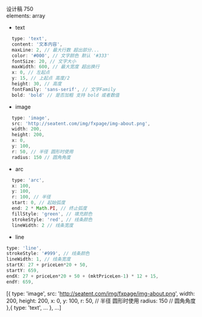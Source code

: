 设计稿 750  
elements: array
- text
```js
  type: 'text',
  content: '文本内容',
  maxLine: 2, // 最大行数 超出部分...
  color: '#000', // 文字颜色 默认 '#333'
  fontSize: 20, // 文字大小
  maxWidth: 600, // 最大宽度 超出换行
  x: 0, // 左起点
  y: 15, // 上起点 高度/2
  height: 30, // 高度
  fontFamily: 'sans-serif', // 文字Family
  bold: 'bold' // 是否加粗 支持 bold 或者数值
```
- image
```js
  type: 'image',
  src: 'http://seatent.com/img/fxpage/img-about.png',
  width: 200,
  height: 200,
  x: 0,
  y: 100,
  r: 50, // 半径 圆形时使用
  radius: 150 // 圆角角度
```
- arc
```js
  type: 'arc',
  x: 100,
  y: 100,
  r: 100, // 半径
  start: 0, // 起始弧度
  end: 2 * Math.PI, // 终止弧度
  fillStyle: 'green', // 填充颜色
  strokeStyle: 'red', // 线条颜色
  lineWidth: 2 // 线条宽度
```
- line
```js
type: 'line',
strokeStyle: '#999', // 线条颜色
lineWidth: 1, // 线条宽度
startX: 27 + priceLen*20 + 50,
startY: 659,
endX: 27 + priceLen*20 + 50 + (mktPriceLen-1) * 12 + 15,
endY: 659,
```
[{
  type: 'image',
  src: 'http://seatent.com/img/fxpage/img-about.png',
  width: 200,
  height: 200,
  x: 0,
  y: 100,
  r: 50, // 半径 圆形时使用
  radius: 150 // 圆角角度
},{
  type: 'text',
  ...
},
...]